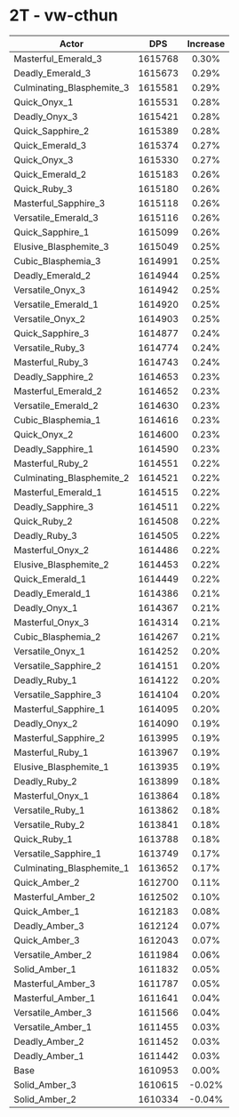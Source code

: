 # 2T - vw-cthun
| Actor | DPS | Increase |
|---|:---:|:---:|
|Masterful_Emerald_3|1615768|0.30%|
|Deadly_Emerald_3|1615673|0.29%|
|Culminating_Blasphemite_3|1615581|0.29%|
|Quick_Onyx_1|1615531|0.28%|
|Deadly_Onyx_3|1615421|0.28%|
|Quick_Sapphire_2|1615389|0.28%|
|Quick_Emerald_3|1615374|0.27%|
|Quick_Onyx_3|1615330|0.27%|
|Quick_Emerald_2|1615183|0.26%|
|Quick_Ruby_3|1615180|0.26%|
|Masterful_Sapphire_3|1615118|0.26%|
|Versatile_Emerald_3|1615116|0.26%|
|Quick_Sapphire_1|1615099|0.26%|
|Elusive_Blasphemite_3|1615049|0.25%|
|Cubic_Blasphemia_3|1614991|0.25%|
|Deadly_Emerald_2|1614944|0.25%|
|Versatile_Onyx_3|1614942|0.25%|
|Versatile_Emerald_1|1614920|0.25%|
|Versatile_Onyx_2|1614903|0.25%|
|Quick_Sapphire_3|1614877|0.24%|
|Versatile_Ruby_3|1614774|0.24%|
|Masterful_Ruby_3|1614743|0.24%|
|Deadly_Sapphire_2|1614653|0.23%|
|Masterful_Emerald_2|1614652|0.23%|
|Versatile_Emerald_2|1614630|0.23%|
|Cubic_Blasphemia_1|1614616|0.23%|
|Quick_Onyx_2|1614600|0.23%|
|Deadly_Sapphire_1|1614590|0.23%|
|Masterful_Ruby_2|1614551|0.22%|
|Culminating_Blasphemite_2|1614521|0.22%|
|Masterful_Emerald_1|1614515|0.22%|
|Deadly_Sapphire_3|1614511|0.22%|
|Quick_Ruby_2|1614508|0.22%|
|Deadly_Ruby_3|1614505|0.22%|
|Masterful_Onyx_2|1614486|0.22%|
|Elusive_Blasphemite_2|1614453|0.22%|
|Quick_Emerald_1|1614449|0.22%|
|Deadly_Emerald_1|1614386|0.21%|
|Deadly_Onyx_1|1614367|0.21%|
|Masterful_Onyx_3|1614314|0.21%|
|Cubic_Blasphemia_2|1614267|0.21%|
|Versatile_Onyx_1|1614252|0.20%|
|Versatile_Sapphire_2|1614151|0.20%|
|Deadly_Ruby_1|1614122|0.20%|
|Versatile_Sapphire_3|1614104|0.20%|
|Masterful_Sapphire_1|1614095|0.20%|
|Deadly_Onyx_2|1614090|0.19%|
|Masterful_Sapphire_2|1613995|0.19%|
|Masterful_Ruby_1|1613967|0.19%|
|Elusive_Blasphemite_1|1613935|0.19%|
|Deadly_Ruby_2|1613899|0.18%|
|Masterful_Onyx_1|1613864|0.18%|
|Versatile_Ruby_1|1613862|0.18%|
|Versatile_Ruby_2|1613841|0.18%|
|Quick_Ruby_1|1613788|0.18%|
|Versatile_Sapphire_1|1613749|0.17%|
|Culminating_Blasphemite_1|1613652|0.17%|
|Quick_Amber_2|1612700|0.11%|
|Masterful_Amber_2|1612502|0.10%|
|Quick_Amber_1|1612183|0.08%|
|Deadly_Amber_3|1612124|0.07%|
|Quick_Amber_3|1612043|0.07%|
|Versatile_Amber_2|1611984|0.06%|
|Solid_Amber_1|1611832|0.05%|
|Masterful_Amber_3|1611787|0.05%|
|Masterful_Amber_1|1611641|0.04%|
|Versatile_Amber_3|1611566|0.04%|
|Versatile_Amber_1|1611455|0.03%|
|Deadly_Amber_2|1611452|0.03%|
|Deadly_Amber_1|1611442|0.03%|
|Base|1610953|0.00%|
|Solid_Amber_3|1610615|-0.02%|
|Solid_Amber_2|1610334|-0.04%|

